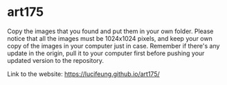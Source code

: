 # art175

Copy the images that you found and put them in your own folder. Please notice that all the images must be 1024x1024 pixels, and keep your own copy of the images in your computer just in case. Remember if there's any update in the origin, pull it to your computer first before pushing your updated version to the repository.

Link to the website:
https://lucifeung.github.io/art175/
